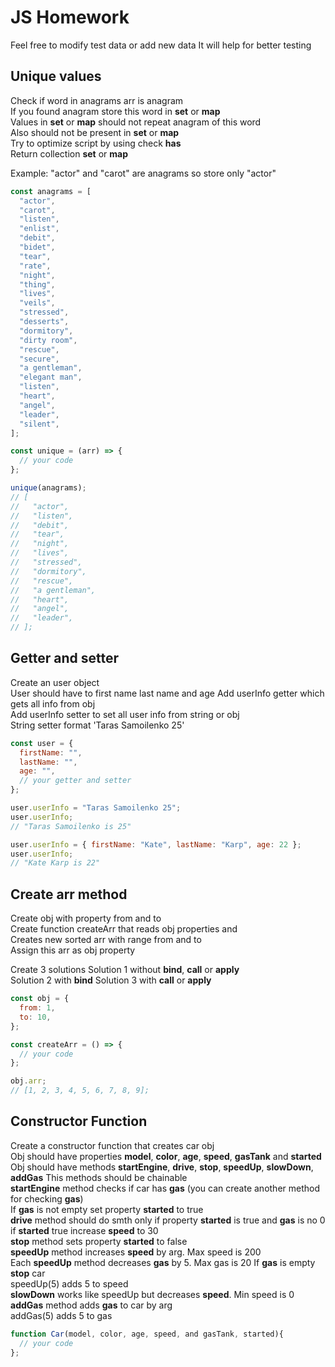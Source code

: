 # JS Homework

Feel free to modify test data or add new data
It will help for better testing

## Unique values

Check if word in anagrams arr is anagram  
If you found anagram store this word in **set** or **map**  
Values in **set** or **map** should not repeat anagram of this word  
Also should not be present in **set** or **map**  
Try to optimize script by using check **has**  
Return collection **set** or **map**

Example: "actor" and "carot" are anagrams so store only "actor"

```javascript
const anagrams = [
  "actor",
  "carot",
  "listen",
  "enlist",
  "debit",
  "bidet",
  "tear",
  "rate",
  "night",
  "thing",
  "lives",
  "veils",
  "stressed",
  "desserts",
  "dormitory",
  "dirty room",
  "rescue",
  "secure",
  "a gentleman",
  "elegant man",
  "listen",
  "heart",
  "angel",
  "leader",
  "silent",
];

const unique = (arr) => {
  // your code
};

unique(anagrams);
// [
//   "actor",
//   "listen",
//   "debit",
//   "tear",
//   "night",
//   "lives",
//   "stressed",
//   "dormitory",
//   "rescue",
//   "a gentleman",
//   "heart",
//   "angel",
//   "leader",
// ];
```

## Getter and setter

Create an user object  
User should have to first name last name and age
Add userInfo getter which gets all info from obj  
Add userInfo setter to set all user info from string or obj  
String setter format 'Taras Samoilenko 25'

```javascript
const user = {
  firstName: "",
  lastName: "",
  age: "",
  // your getter and setter
};

user.userInfo = "Taras Samoilenko 25";
user.userInfo;
// "Taras Samoilenko is 25"

user.userInfo = { firstName: "Kate", lastName: "Karp", age: 22 };
user.userInfo;
// "Kate Karp is 22"
```

## Create arr method

Create obj with property from and to  
Create function createArr that reads obj properties and  
Creates new sorted arr with range from and to  
Assign this arr as obj property

Create 3 solutions
Solution 1 without **bind**, **call** or **apply**  
Solution 2 with **bind**
Solution 3 with **call** or **apply**

```javascript
const obj = {
  from: 1,
  to: 10,
};

const createArr = () => {
  // your code
};

obj.arr;
// [1, 2, 3, 4, 5, 6, 7, 8, 9];
```

## Constructor Function

Create a constructor function that creates car obj  
Obj should have properties **model**, **color**, **age**, **speed**, **gasTank** and **started**
Obj should have methods **startEngine**, **drive**, **stop**, **speedUp**, **slowDown**, **addGas**
This methods should be chainable  
**startEngine** method checks if car has **gas** (you can create another method for checking **gas**)  
If **gas** is not empty set property **started** to true  
**drive** method should do smth only if property **started** is true and **gas** is no 0  
if **started** true increase **speed** to 30  
**stop** method sets property **started** to false  
**speedUp** method increases **speed** by arg. Max speed is 200  
Each **speedUp** method decreases **gas** by 5. Max gas is 20
If **gas** is empty **stop** car  
speedUp(5) adds 5 to speed  
**slowDown** works like speedUp but decreases **speed**. Min speed is 0  
**addGas** method adds **gas** to car by arg  
addGas(5) adds 5 to gas

```javascript
function Car(model, color, age, speed, and gasTank, started){
  // your code
};
```
